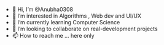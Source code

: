 - 👋 Hi, I’m @Anubha0308
- 👀 I’m interested in Algorithms , Web dev and UI/UX 
- 🌱 I’m currently learning Computer Science
- 💞️ I’m looking to collaborate on real-development projects
- 📫 How to reach me ... here only

<!---
Anubha0308/Anubha0308 is a ✨ special ✨ repository because its `README.md` (this file) appears on your GitHub profile.
You can click the Preview link to take a look at your changes.
--->

